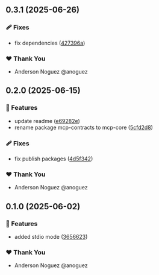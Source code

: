 ## 0.3.1 (2025-06-26)

### 🩹 Fixes

- fix dependencies ([427396a](https://github.com/anoguez/ngz-ai-tools/commit/427396a))

### ❤️ Thank You

- Anderson Noguez @anoguez

## 0.2.0 (2025-06-15)

### 🚀 Features

- update readme ([e69282e](https://github.com/anoguez/ngz-ai-tools/commit/e69282e))
- rename package mcp-contracts to mcp-core ([5cfd2d8](https://github.com/anoguez/ngz-ai-tools/commit/5cfd2d8))

### 🩹 Fixes

- fix publish packages ([4d5f342](https://github.com/anoguez/ngz-ai-tools/commit/4d5f342))

### ❤️ Thank You

- Anderson Noguez @anoguez

## 0.1.0 (2025-06-02)

### 🚀 Features

- added stdio mode ([3656623](https://github.com/anoguez/ngz-ai-tools/commit/3656623))

### ❤️ Thank You

- Anderson Noguez @anoguez

